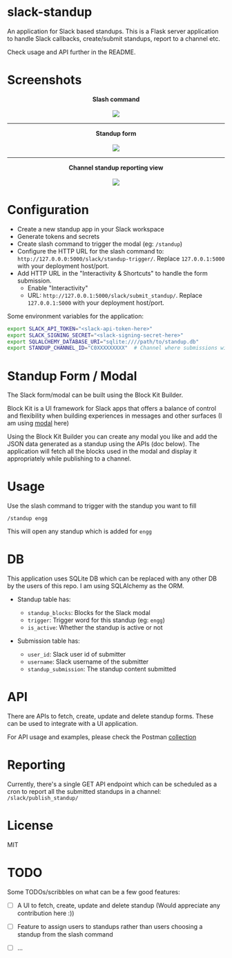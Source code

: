 # slack-standup

An application for Slack based standups. This is a Flask server application to
handle Slack callbacks, create/submit standups, report to a channel etc.

Check usage and API further in the README.

# Screenshots

<p align="center">
    <b>Slash command</b><br/><br/>
    <img src="https://i.imgur.com/LYXXTax.png" />
</p>

---

<p align="center">
    <b>Standup form</b><br/><br/>
    <img src="https://i.imgur.com/XemSNPf.png" />
</p>

---

<p align="center">
    <b>Channel standup reporting view</b><br/><br/>
    <img src="https://i.imgur.com/Ns4YLd2.png" />
</p>

# Configuration

* Create a new standup app in your Slack workspace
* Generate tokens and secrets
* Create slash command to trigger the modal (eg: `/standup`)
* Configure the HTTP URL for the slash command to: `http://127.0.0.0:5000/slack/standup-trigger/`. Replace `127.0.0.1:5000` with your deployment host/port.
* Add HTTP URL in the "Interactivity & Shortcuts" to handle the form submission.
    * Enable "Interactivity"
    * URL: `http://127.0.0.1:5000/slack/submit_standup/`. Replace `127.0.0.1:5000` with your deployment host/port.

Some environment variables for the application:

```bash
export SLACK_API_TOKEN="<slack-api-token-here>"
export SLACK_SIGNING_SECRET="<slack-signing-secret-here>"
export SQLALCHEMY_DATABASE_URI="sqlite:////path/to/standup.db"
export STANDUP_CHANNEL_ID="C0XXXXXXXXX"  # Channel where submissions will be posted
```

# Standup Form / Modal

The Slack form/modal can be built using the Block Kit Builder.

Block Kit is a UI framework for Slack apps that offers a balance of control and
flexibility when building experiences in messages and other surfaces (I am
using [modal][4] here)

Using the Block Kit Builder you can create any modal you like and add the JSON
data generated as a standup using the APIs (doc below). The application will
fetch all the blocks used in the modal and display it appropriately while
publishing to a channel.

# Usage

Use the slash command to trigger with the standup you want to fill

`/standup engg`

This will open any standup which is added for `engg`

# DB

This application uses SQLite DB which can be replaced with any other DB by the
users of this repo. I am using SQLAlchemy as the ORM.

* Standup table has:
    * `standup_blocks`: Blocks for the Slack modal
    * `trigger`: Trigger word for this standup (eg: `engg`)
    * `is_active`: Whether the standup is active or not

* Submission table has:
    * `user_id`: Slack user id of submitter
    * `username`: Slack username of the submitter
    * `standup_submission`: The standup content submitted

# API

There are APIs to fetch, create, update and delete standup forms. These can be
used to integrate with a UI application.

For API usage and examples, please check the Postman [collection][3]

# Reporting

Currently, there's a single GET API endpoint which can be scheduled as a cron
to report all the submitted standups in a channel: `/slack/publish_standup/`

# License

MIT

# TODO

Some TODOs/scribbles on what can be a few good features:

- [ ] A UI to fetch, create, update and delete standup (Would appreciate any
  contribution here :))
- [ ] Feature to assign users to standups rather than users choosing a standup
  from the slash command
- [ ] ...


[0]: https://i.imgur.com/LYXXTax.png
[1]: https://i.imgur.com/XemSNPf.png
[2]: https://i.imgur.com/Ns4YLd2.png
[3]: https://www.getpostman.com/collections/c179a577fde7b13229f4
[4]: https://api.slack.com/surfaces#modals
